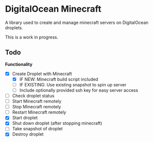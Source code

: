 # DigitalOcean Minecraft

A library used to create and manage minecraft servers on DigitalOcean droplets.

This is a work in progress.

## Todo

**Functionality**

- [x] Create Droplet with Minecraft
  - [x] IF NEW: Minecraft build script included
  - [ ] IF EXISTING: Use existing snapshot to spin up server
  - [ ] Include optionally provided ssh key for easy server access
- [ ] Check droplet status
- [ ] Start Minecraft remotely
- [ ] Stop Minecraft remotely
- [ ] Restart Minecraft remotely
- [x] Start droplet
- [x] Shut down droplet (after stopping minecraft)
- [ ] Take snapshot of droplet
- [x] Destroy droplet
